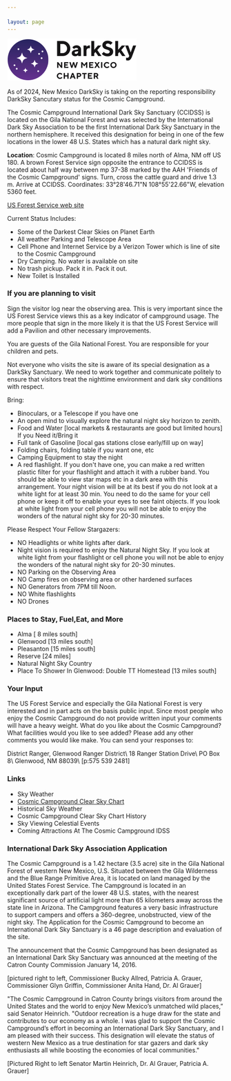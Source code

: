 ```yaml
---

layout: page
---
```


![logo](../logo.png)

As of 2024, New Mexico DarkSky is taking on the reporting responsibility
DarkSky Sancutary status for the Cosmic Campground.

The Cosmic Campground International Dark Sky Sanctuary (CCIDSS) is located on
the Gila National Forest and was selected by the International Dark Sky
Association to be the first International Dark Sky Sanctuary in the
northern hemisphere.  It received this designation for being in one
of the few locations in the lower 48 U.S. States which has a natural
dark night sky.

**Location**: Cosmic Campground is located 
8 miles north of Alma, NM off US 180.
A brown Forest Service sign opposite the entrance to CCIDSS is
located about half way between mp 37-38 marked by the AAH 'Friends
of the Cosmic Campground' signs.  Turn, cross the cattle guard and
drive 1.3 m. Arrive at CCIDSS. Coordinates: 33°28'46.71"N 108°55'22.66"W,
elevation 5360 feet.

[US Forest Service web site](https://www.fs.usda.gov/recarea/gila/recarea/?recid=82479)

Current Status Includes:
- Some of the Darkest Clear Skies on Planet Earth
- All weather Parking and Telescope Area
- Cell Phone and Internet Service by a Verizon Tower which is line of site to the Cosmic Campground
- Dry Camping. No water is available on site
- No trash pickup. Pack it in. Pack it out.
- New Toilet is Installed

### If you are planning to visit

Sign the visitor log near the observing area. This is very important
since the US Forest Service views this as a key indicator of
campground usage.  The more people that sign in the more likely it
is that the US Forest Service will add a Pavilion and other necessary
improvements.

You are guests of the Gila National Forest. You are responsible for
your children and pets.

Not everyone who visits the site is aware of its special designation
as a DarkSky Sanctuary. We need to work together and communicate
politely to ensure that visitors treat the nighttime environment
and dark sky conditions with respect.

Bring: 
- Binoculars, or a Telescope if you have one
- An open mind to visually explore the natural night sky horizon to zenith.
- Food and Water [local markets & restaurants are good but limited hours]
If you Need it/Bring it
- Full tank of Gasoline [local gas stations close early/fill up on way]
- Folding chairs, folding table if you want one, etc
- Camping Equipment to stay the night
- A red flashlight. If you don't have one, you can make a red written
plastic filter for your flashlight and attach it with a rubber band.
You should be able to view star maps etc in a dark area with this
arrangement. Your night vision will be at its best if you do not
look at a white light for at least 30 min.  You need to do the same
for your cell phone or keep it off to enable your eyes to see faint
objects. If you look at white light from your cell phone you will
not be able to enjoy the wonders of the natural night sky for 20-30
minutes.

Please Respect Your Fellow Stargazers:
- NO Headlights or white lights after dark.
- Night vision is required to enjoy the Natural Night Sky.
If you look at white light from your flashlight or cell phone
you will not be able to enjoy the wonders of
the natural night sky for 20-30 minutes.
- NO Parking on the Observing Area
- NO Camp fires on observing area or other hardened surfaces
- NO Generators from 7PM till Noon.
- NO White flashlights
- NO Drones

### Places to Stay, Fuel,Eat, and More
- Alma [ 8 miles south]
- Glenwood [13 miles south]
- Pleasanton [15 miles south]
- Reserve [24 miles]
- Natural Night Sky Country
- Place To Shower In Glenwood: Double TT Homestead [13 miles south]

### Your Input

The US Forest Service and especially the Gila National Forest is very
interested and in part acts on the basis public input. Since most people who
enjoy the Cosmic Campground do not provide written input your comments will
have a heavy weight.
What do you like about the Cosmic Campground?
What facilities would you like to see added?
Please add any other comments you would like make.
You can send your responses to:

District Ranger, Glenwood Ranger District\\
18 Ranger Station Drive\\
PO Box 8\\
Glenwood, NM 88039\\
[p:575 539 2481]

### Links
- Sky Weather
- [Cosmic Campground Clear Sky Chart](https://www.cleardarksky.com/c/CsmcCmpNMkey.html)
- Historical Sky Weather
- Cosmic Campground Clear Sky Chart History
- Sky Viewing Celestial Events
- Coming Attractions At The Cosmic Campground IDSS



### International Dark Sky Association Application

The Cosmic Campground is a 1.42 hectare (3.5 acre) site in the Gila
National Forest of western New Mexico, U.S. Situated between the
Gila Wilderness and the Blue Range Primitive Area, it is located
on land managed by the United States Forest Service. The Campground
is located in an exceptionally dark part of the lower 48 U.S. states,
with the nearest significant source of artificial light more than
65 kilometers away across the state line in Arizona. The Campground
features a very basic infrastructure to support campers and offers
a 360-degree, unobstructed, view of the night sky.  The Application
for the Cosmic Campground to become an International Dark Sky
Sanctuary is a 46 page description and evaluation of the site.

The announcement that the Cosmic Campground has been designated as an International Dark Sky
Sanctuary was announced at the meeting of the Catron County Commission January 14, 2016.

[pictured right to left, Commissioner Bucky Allred, Patricia A. Grauer,
Commissioner Glyn Griffin, Commissioner Anita Hand, Dr. Al Grauer]

"The Cosmic Campground in Catron County brings visitors from around the United States and the
world to enjoy New Mexico’s unmatched wild places,” said Senator Heinrich. "Outdoor recreation is a
huge draw for the state and contributes to our economy as a whole. I was glad to support the Cosmic
Campground’s effort in becoming an International Dark Sky Sanctuary, and I am pleased with their
success. This designation will elevate the status of western New Mexico as a true destination for star
gazers and dark sky enthusiasts all while boosting the economies of local communities."

[Pictured Right to left Senator Martin Heinrich, Dr. Al Grauer,
Patricia A. Grauer]

